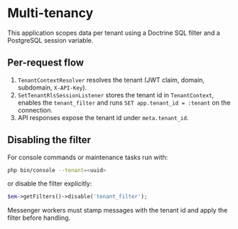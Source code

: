 # Multi-tenancy

This application scopes data per tenant using a Doctrine SQL filter and a PostgreSQL session variable.

## Per-request flow

1. `TenantContextResolver` resolves the tenant (JWT claim, domain, subdomain, `X-API-Key`).
2. `SetTenantRlsSessionListener` stores the tenant id in `TenantContext`, enables the `tenant_filter` and runs `SET app.tenant_id = :tenant` on the connection.
3. API responses expose the tenant id under `meta.tenant_id`.

## Disabling the filter

For console commands or maintenance tasks run with:

```bash
php bin/console --tenant=<uuid>
```

or disable the filter explicitly:

```php
$em->getFilters()->disable('tenant_filter');
```

Messenger workers must stamp messages with the tenant id and apply the filter before handling.
